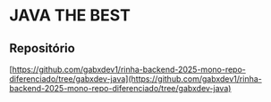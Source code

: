 # JAVA THE BEST

## Repositório
[https://github.com/gabxdev1/rinha-backend-2025-mono-repo-diferenciado/tree/gabxdev-java](https://github.com/gabxdev1/rinha-backend-2025-mono-repo-diferenciado/tree/gabxdev-java)
